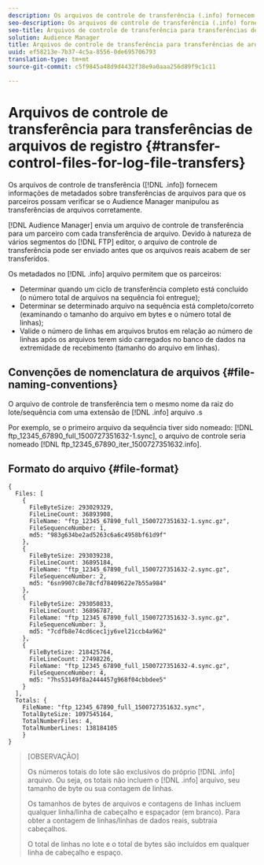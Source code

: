 ```yaml
---
description: Os arquivos de controle de transferência (.info) fornecem informações de metadados sobre transferências de arquivos para que os parceiros possam verificar se o Audience Manager manipulou as transferências de arquivos corretamente.
seo-description: Os arquivos de controle de transferência (.info) fornecem informações de metadados sobre transferências de arquivos para que os parceiros possam verificar se o Audience Manager manipulou as transferências de arquivos corretamente.
seo-title: Arquivos de controle de transferência para transferências de arquivos de registro
solution: Audience Manager
title: Arquivos de controle de transferência para transferências de arquivos de registro
uuid: ef58213e-7b37-4c5a-8556-0de695706793
translation-type: tm+mt
source-git-commit: c5f9845a48d9d4432f38e9a0aaa256d89f9c1c11

---
```



# Arquivos de controle de transferência para transferências de arquivos de registro {#transfer-control-files-for-log-file-transfers}

Os arquivos de controle de transferência ([!DNL .info]) fornecem informações de metadados sobre transferências de arquivos para que os parceiros possam verificar se o Audience Manager manipulou as transferências de arquivos corretamente.

[!DNL Audience Manager] envia um arquivo de controle de transferência para um parceiro com cada transferência de arquivo. Devido à natureza de vários segmentos do [!DNL FTP] editor, o arquivo de controle de transferência pode ser enviado antes que os arquivos reais acabem de ser transferidos.

Os metadados no [!DNL .info] arquivo permitem que os parceiros:

* Determinar quando um ciclo de transferência completo está concluído (o número total de arquivos na sequência foi entregue);
* Determinar se determinado arquivo na sequência está completo/correto (examinando o tamanho do arquivo em bytes e o número total de linhas);
* Valide o número de linhas em arquivos brutos em relação ao número de linhas após os arquivos terem sido carregados no banco de dados na extremidade de recebimento (tamanho do arquivo em linhas).

## Convenções de nomenclatura de arquivos {#file-naming-conventions}

O arquivo de controle de transferência tem o mesmo nome da raiz do lote/sequência com uma extensão de [!DNL .info] arquivo .s

Por exemplo, se o primeiro arquivo da sequência tiver sido nomeado: [!DNL ftp_12345_67890_full_1500727351632-1.sync], o arquivo de controle seria nomeado [!DNL ftp_12345_67890_iter_1500727351632.info].

## Formato do arquivo {#file-format}

```
{
  Files: [
    {
      FileByteSize: 293029329,
      FileLineCount: 36893908,
      FileName: "ftp_12345_67890_full_1500727351632-1.sync.gz",
      FileSequenceNumber: 1,
      md5: "983g634be2ad5263c6a6c4958bf61d9f"
    },
    {
      FileByteSize: 293039238,
      FileLineCount: 36895184,
      FileName: "ftp_12345_67890_full_1500727351632-2.sync.gz",
      FileSequenceNumber: 2,
      md5: "6sn9907c8e78cfd78409622e7b55a984"
    },
    {
      FileByteSize: 293050833,
      FileLineCount: 36896787,
      FileName: "ftp_12345_67890_full_1500727351632-3.sync.gz",
      FileSequenceNumber: 3,
      md5: "7cdfb8e74cd6cec1jy6vel21ccb4a962"
    },
    {
      FileByteSize: 218425764,
      FileLineCount: 27498226,
      FileName: "ftp_12345_67890_full_1500727351632-4.sync.gz",
      FileSequenceNumber: 4,
      md5: "7hs53149f8a2444457g968f04cbbdee5"
    }
  ],
  Totals: {
    FileName: "ftp_12345_67890_full_1500727351632.sync",
    TotalByteSize: 1097545164,
    TotalNumberFiles: 4,
    TotalNumberLines: 138184105
    }
}
```

>[OBSERVAÇÃO]
>
> Os números totais do lote são exclusivos do próprio [!DNL .info] arquivo. Ou seja, os totais não incluem o [!DNL .info] arquivo, seu tamanho de byte ou sua contagem de linhas.
>
> Os tamanhos de bytes de arquivos e contagens de linhas incluem qualquer linha/linha de cabeçalho e espaçador (em branco). Para obter a contagem de linhas/linhas de dados reais, subtraia cabeçalhos.
>
> O total de linhas no lote e o total de bytes são incluídos em qualquer linha de cabeçalho e espaço.